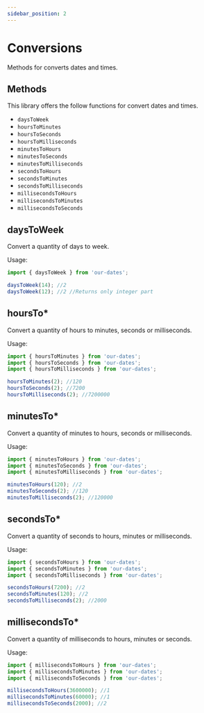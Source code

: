 ```yaml
---
sidebar_position: 2
---
```


# Conversions

Methods for converts dates and times.
## Methods

This library offers the follow functions for convert dates and times.

- `daysToWeek`
- `hoursToMinutes`
- `hoursToSeconds`
- `hoursToMilliseconds`
- `minutesToHours`
- `minutesToSeconds`
- `minutesToMilliseconds`
- `secondsToHours`
- `secondsToMinutes`
- `secondsToMilliseconds`
- `millisecondsToHours`
- `millisecondsToMinutes`
- `millisecondsToSeconds`
## daysToWeek

Convert a quantity of days to week.

Usage:
```javascript
import { daysToWeek } from 'our-dates';

daysToWeek(14); //2
daysToWeek(12); //2 //Returns only integer part
```

## hoursTo*

Convert a quantity of hours to minutes, seconds or milliseconds.

Usage:
```javascript
import { hoursToMinutes } from 'our-dates';
import { hoursToSeconds } from 'our-dates';
import { hoursToMilliseconds } from 'our-dates';

hoursToMinutes(2); //120
hoursToSeconds(2); //7200
hoursToMilliseconds(2); //7200000
```

## minutesTo*

Convert a quantity of minutes to hours, seconds or milliseconds.

Usage:
```javascript
import { minutesToHours } from 'our-dates';
import { minutesToSeconds } from 'our-dates';
import { minutesToMilliseconds } from 'our-dates';

minutesToHours(120); //2
minutesToSeconds(2); //120
minutesToMilliseconds(2); //120000
```

## secondsTo*

Convert a quantity of seconds to hours, minutes or milliseconds.

Usage:
```javascript
import { secondsToHours } from 'our-dates';
import { secondsToMinutes } from 'our-dates';
import { secondsToMilliseconds } from 'our-dates';

secondsToHours(7200); //2
secondsToMinutes(120); //2
secondsToMilliseconds(2); //2000
```

## millisecondsTo*

Convert a quantity of milliseconds to hours, minutes or seconds.

Usage:
```javascript
import { millisecondsToHours } from 'our-dates';
import { millisecondsToMinutes } from 'our-dates';
import { millisecondsToSeconds } from 'our-dates';

millisecondsToHours(3600000); //1
millisecondsToMinutes(60000); //1
millisecondsToSeconds(2000); //2
```
